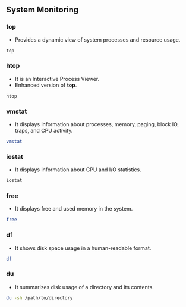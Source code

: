 ## System Monitoring

### top

- Provides a dynamic view of system processes and resource usage.

```bash
top
```

### htop

- It is an Interactive Process Viewer.
- Enhanced version of **top**.

```bash
htop
```

### vmstat

- It displays information about processes, memory, paging, block IO, traps, and CPU activity.

```bash
vmstat
```

### iostat

- It displays information about CPU and I/O statistics.

```bash
iostat
```

### free

- It displays free and used memory in the system.

```bash
free
```

### df

- It shows disk space usage in a human-readable format.

```bash
df
```

### du

- It summarizes disk usage of a directory and its contents.

```bash
du -sh /path/to/directory
```

